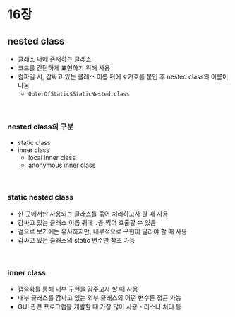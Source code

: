 # 16장
## nested class
* 클래스 내에 존재하는 클래스
* 코드를 간단하게 표현하기 위해 사용
* 컴파일 시, 감싸고 있는 클래스 이름 뒤에 `$` 기호를 붙인 후 nested class의 이름이 나옴
  * `OuterOfStatic$StaticNested.class`
<br>

### nested class의 구분
* static class
* inner class
  * local inner class
  * anonymous inner class
<br>

### static nested class
* 한 곳에서만 사용되는 클래스를 묶어 처리하고자 할 때 사용
* 감싸고 있는 클래스 이름 뒤에 `.`을 찍어 호출할 수 있음
* 겉으로 보기에는 유사하지만, 내부적으로 구현이 달라야 할 때 사용
* 감싸고 있는 클래스의 static 변수만 참조 가능
<br>

### inner class
* 캡슐화를 통해 내부 구현을 감주고자 할 때 사용
* 내부 클래스를 감싸고 있는 외부 클래스의 어떤 변수든 접근 가능
* GUI 관련 프로그램을 개발할 때 가장 많이 사용 - 리스너 처리 등
<br>
